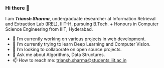 ### Hi there 👋

I am ***Triansh Sharma***, undergraduate researcher at Information Retrieval and Extraction Lab (IREL), IIIT-H, pursuing B.Tech. + Honours in Computer Science Engineering from IIIT, Hyderabad.

- 🔭 I’m currently working on various projects in web development.
- 🌱 I’m currently trying to learn Deep Learning and Computer Vision.
- 👯 I’m looking to collaborate on open source projects.
- 💬 Ask me about Algorithms, Data Structures.
- 📫 How to reach me: triansh.sharma@students.iiit.ac.in
